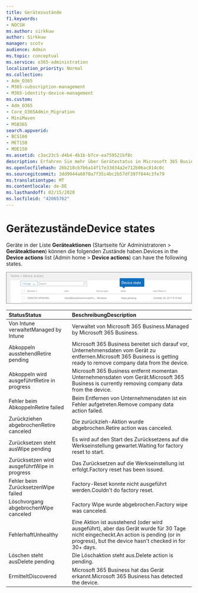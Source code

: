 ```yaml
---
title: Gerätezustände
f1.keywords:
- NOCSH
ms.author: sirkkuw
author: Sirkkuw
manager: scotv
audience: Admin
ms.topic: conceptual
ms.service: o365-administration
localization_priority: Normal
ms.collection:
- Adm_O365
- M365-subscription-management
- M365-identity-device-management
ms.custom:
- Adm_O365
- Core_O365Admin_Migration
- MiniMaven
- MSB365
search.appverid:
- BCS160
- MET150
- MOE150
ms.assetid: c3ac23c5-d4b4-4b1b-b7ce-ea759521bf8c
description: Erfahren Sie mehr über Gerätestatus in Microsoft 365 Business.
ms.openlocfilehash: 26b218cb7b6a14f17e33d34a2e712b06ac814c0c
ms.sourcegitcommit: 3dd9944a6070a7f35c4bc2b57df397f844c3fe79
ms.translationtype: MT
ms.contentlocale: de-DE
ms.lasthandoff: 02/15/2020
ms.locfileid: "42065762"
---
```

# <a name="device-states"></a><span data-ttu-id="20fe9-103">Gerätezustände</span><span class="sxs-lookup"><span data-stu-id="20fe9-103">Device states</span></span>

<span data-ttu-id="20fe9-104">Geräte in der Liste **Geräteaktionen** (Startseite für Administratoren \> **Geräteaktionen**) können die folgenden Zustände haben.</span><span class="sxs-lookup"><span data-stu-id="20fe9-104">Devices in the **Device actions** list (Admin home \> **Device actions**) can have the following states.</span></span>
  
![In the Device actions list, you can see the Devices states.](../media/a621c47e-45d9-4e1a-beb9-c03254d40c1d.png)
  
|<span data-ttu-id="20fe9-106">**Status**</span><span class="sxs-lookup"><span data-stu-id="20fe9-106">**Status**</span></span>|<span data-ttu-id="20fe9-107">**Beschreibung**</span><span class="sxs-lookup"><span data-stu-id="20fe9-107">**Description**</span></span>|
|:-----|:-----|
|<span data-ttu-id="20fe9-108">Von Intune verwaltet</span><span class="sxs-lookup"><span data-stu-id="20fe9-108">Managed by Intune</span></span>  <br/> |<span data-ttu-id="20fe9-109">Verwaltet von Microsoft 365 Business.</span><span class="sxs-lookup"><span data-stu-id="20fe9-109">Managed by Microsoft 365 Business.</span></span>  <br/> |
|<span data-ttu-id="20fe9-110">Abkoppeln ausstehend</span><span class="sxs-lookup"><span data-stu-id="20fe9-110">Retire pending</span></span>  <br/> |<span data-ttu-id="20fe9-111">Microsoft 365 Business bereitet sich darauf vor, Unternehmensdaten vom Gerät zu entfernen.</span><span class="sxs-lookup"><span data-stu-id="20fe9-111">Microsoft 365 Business is getting ready to remove company data from the device.</span></span>  <br/> |
|<span data-ttu-id="20fe9-112">Abkoppeln wird ausgeführt</span><span class="sxs-lookup"><span data-stu-id="20fe9-112">Retire in progress</span></span>  <br/> |<span data-ttu-id="20fe9-113">Microsoft 365 Business entfernt momentan Unternehmensdaten vom Gerät.</span><span class="sxs-lookup"><span data-stu-id="20fe9-113">Microsoft 365 Business is currently removing company data from the device.</span></span>  <br/> |
|<span data-ttu-id="20fe9-114">Fehler beim Abkoppeln</span><span class="sxs-lookup"><span data-stu-id="20fe9-114">Retire failed</span></span>  <br/> | <span data-ttu-id="20fe9-115">Beim Entfernen von Unternehmensdaten ist ein Fehler aufgetreten.</span><span class="sxs-lookup"><span data-stu-id="20fe9-115">Remove company data action failed.</span></span>  <br/> |
|<span data-ttu-id="20fe9-116">Zurückziehen abgebrochen</span><span class="sxs-lookup"><span data-stu-id="20fe9-116">Retire canceled</span></span>  <br/> |<span data-ttu-id="20fe9-117">Die zurückzieh-Aktion wurde abgebrochen.</span><span class="sxs-lookup"><span data-stu-id="20fe9-117">Retire action was canceled.</span></span>  <br/> |
|<span data-ttu-id="20fe9-118">Zurücksetzen steht aus</span><span class="sxs-lookup"><span data-stu-id="20fe9-118">Wipe pending</span></span>  <br/> |<span data-ttu-id="20fe9-119">Es wird auf den Start des Zurücksetzens auf die Werkseinstellung gewartet.</span><span class="sxs-lookup"><span data-stu-id="20fe9-119">Waiting for factory reset to start.</span></span>  <br/> |
|<span data-ttu-id="20fe9-120">Zurücksetzen wird ausgeführt</span><span class="sxs-lookup"><span data-stu-id="20fe9-120">Wipe in progress</span></span>  <br/> |<span data-ttu-id="20fe9-121">Das Zurücksetzen auf die Werkseinstellung ist erfolgt.</span><span class="sxs-lookup"><span data-stu-id="20fe9-121">Factory reset has been issued.</span></span>  <br/> |
|<span data-ttu-id="20fe9-122">Fehler beim Zurücksetzen</span><span class="sxs-lookup"><span data-stu-id="20fe9-122">Wipe failed</span></span>  <br/> |<span data-ttu-id="20fe9-123">Factory-Reset konnte nicht ausgeführt werden.</span><span class="sxs-lookup"><span data-stu-id="20fe9-123">Couldn't do factory reset.</span></span>  <br/> |
|<span data-ttu-id="20fe9-124">Löschvorgang abgebrochen</span><span class="sxs-lookup"><span data-stu-id="20fe9-124">Wipe canceled</span></span>  <br/> |<span data-ttu-id="20fe9-125">Factory Wipe wurde abgebrochen.</span><span class="sxs-lookup"><span data-stu-id="20fe9-125">Factory wipe was canceled.</span></span>  <br/> |
|<span data-ttu-id="20fe9-126">Fehlerhaft</span><span class="sxs-lookup"><span data-stu-id="20fe9-126">Unhealthy</span></span>  <br/> |<span data-ttu-id="20fe9-127">Eine Aktion ist ausstehend (oder wird ausgeführt), aber das Gerät wurde für 30 Tage nicht eingecheckt.</span><span class="sxs-lookup"><span data-stu-id="20fe9-127">An action is pending (or in progress), but the device hasn't checked in for 30+ days.</span></span>  <br/> |
|<span data-ttu-id="20fe9-128">Löschen steht aus</span><span class="sxs-lookup"><span data-stu-id="20fe9-128">Delete pending</span></span>  <br/> |<span data-ttu-id="20fe9-129">Die Löschaktion steht aus.</span><span class="sxs-lookup"><span data-stu-id="20fe9-129">Delete action is pending.</span></span>  <br/> |
|<span data-ttu-id="20fe9-130">Ermittelt</span><span class="sxs-lookup"><span data-stu-id="20fe9-130">Discovered</span></span>  <br/> |<span data-ttu-id="20fe9-131">Microsoft 365 Business hat das Gerät erkannt.</span><span class="sxs-lookup"><span data-stu-id="20fe9-131">Microsoft 365 Business has detected the device.</span></span>  <br/> |
   
